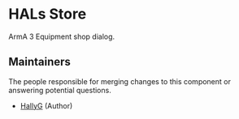 # HALs Store
ArmA 3 Equipment shop dialog.

## Maintainers
The people responsible for merging changes to this component or answering potential questions.
* [HallyG](https://github.com/HallyG) (Author)
